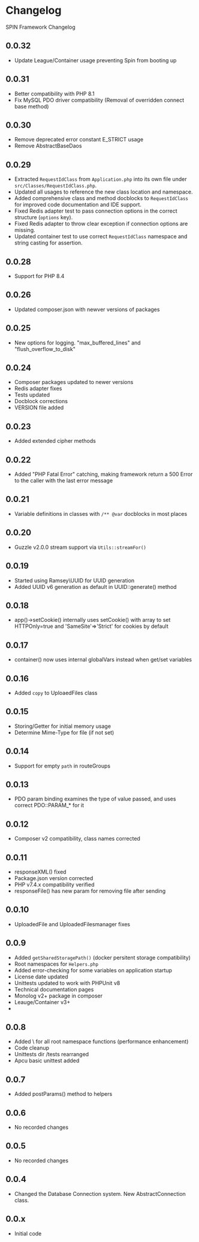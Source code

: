 
# Changelog
SPIN Framework Changelog

## 0.0.32
- Update League/Container usage preventing Spin from booting up

## 0.0.31
- Better compatibility with PHP 8.1
- Fix MySQL PDO driver compatibility (Removal of overridden connect base method)

## 0.0.30
- Remove deprecated error constant E_STRICT usage 
- Remove AbstractBaseDaos

## 0.0.29
- Extracted `RequestIdClass` from `Application.php` into its own file under `src/Classes/RequestIdClass.php`.
- Updated all usages to reference the new class location and namespace.
- Added comprehensive class and method docblocks to `RequestIdClass` for improved code documentation and IDE support.
- Fixed Redis adapter test to pass connection options in the correct structure (`options` key).
- Fixed Redis adapter to throw clear exception if connection options are missing.
- Updated container test to use correct `RequestIdClass` namespace and string casting for assertion.

## 0.0.28
- Support for PHP 8.4

## 0.0.26
- Updated composer.json with newver versions of packages

## 0.0.25
- New options for logging. "max_buffered_lines" and "flush_overflow_to_disk"

## 0.0.24
- Composer packages updated to newer versions
- Redis adapter fixes
- Tests updated
- Docblock corrections
- VERSION file added

## 0.0.23
- Added extended cipher methods

## 0.0.22
- Added "PHP Fatal Error" catching, making framework return a 500 Error to the caller with the last error message

## 0.0.21
- Variable definitions in classes with `/** @var` docblocks in most places

## 0.0.20
- Guzzle v2.0.0 stream support via `Utils::streamFor()`

## 0.0.19
- Started using Ramsey\UUID for UUID generation
- Added UUID v6 generation as default in UUID::generate() method

## 0.0.18
- app()->setCookie() internally uses setCookie() with array to set HTTPOnly=true and 'SameSite'=>'Strict' for cookies by default

## 0.0.17
- container() now uses internal globalVars instead when get/set variables

## 0.0.16
- Added `copy` to UploaedFiles class

## 0.0.15
- Storing/Getter for initial memory usage
- Determine Mime-Type for file (if not set)

## 0.0.14
- Support for empty `path` in routeGroups

## 0.0.13
- PDO param binding examines the type of value passed, and uses correct PDO::PARAM_* for it

## 0.0.12
- Composer v2 compatibility, class names corrected

## 0.0.11
- responseXML() fixed
- Package.json version corrected
- PHP v7.4.x compatibility verified
- responseFile() has new param for removing file after sending

## 0.0.10
- UploadedFile and UploadedFilesmanager fixes

## 0.0.9
- Added `getSharedStoragePath()` (docker persitent storage compatibility)
- Root namespaces for `Helpers.php`
- Added error-checking for some variables on application startup
- License date updated
- Unittests updated to work with PHPUnit v8
- Technical documentation pages
- Monolog v2+ package in composer
- Leauge/Container v3+
-

## 0.0.8
- Added \ for all root namespace functions (performance enhancement)
- Code cleanup
- Unittests dir /tests rearranged
- Apcu basic unittest added

## 0.0.7
- Added postParams() method to helpers

## 0.0.6
- No recorded changes

## 0.0.5
- No recorded changes

## 0.0.4
- Changed the Database Connection system. New AbstractConnection class.

## 0.0.x
- Initial code
